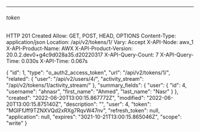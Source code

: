 



----------------------------------------------
###### token


HTTP 201 Created
Allow: GET, POST, HEAD, OPTIONS
Content-Type: application/json
Location: /api/v2/tokens/1/
Vary: Accept
X-API-Node: awx_1
X-API-Product-Name: AWX
X-API-Product-Version: 20.0.2.dev0+g4c9d028a35.d20220317
X-API-Query-Count: 7
X-API-Query-Time: 0.030s
X-API-Time: 0.067s

{
    "id": 1,
    "type": "o_auth2_access_token",
    "url": "/api/v2/tokens/1/",
    "related": {
        "user": "/api/v2/users/4/",
        "activity_stream": "/api/v2/tokens/1/activity_stream/"
    },
    "summary_fields": {
        "user": {
            "id": 4,
            "username": "ahnasr",
            "first_name": "Ahmed",
            "last_name": "Nasr"
        }
    },
    "created": "2022-06-20T13:00:15.867772Z",
    "modified": "2022-06-20T13:00:15.875140Z",
    "description": "",
    "user": 4,
    "token": "MGIFfJff9TZNXVQd2xRXg7RqvW47nv",
    "refresh_token": null,
    "application": null,
    "expires": "3021-10-21T13:00:15.865046Z",
    "scope": "write"
}
